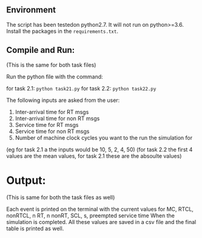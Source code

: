 ## Environment
The script has been testedon python2.7. It will not run on python>=3.6.
Install the packages in the `requirements.txt`.

## Compile and Run:

(This is the same for both task files)

Run the python file with the command: 

for task 2.1:
```python task21.py```
for task 2.2:
```python task22.py```

The following inputs are asked from the user:
1. Inter-arrival time for RT msgs
2. Inter-arrival time for non RT msgs
3. Service time for RT msgs
4. Service time for non RT msgs
5. Number of machine clock cycles you want to the run the simulation for

(eg for task 2.1 a the inputs would be 10, 5, 2, 4, 50)
(for task 2.2 the first 4 values are the mean values, for task 2.1 these are the absoulte values)


# Output:

(This is same for both the task files as well)

Each event is printed on the terminal with the current values for MC, RTCL, nonRTCL, n RT, n nonRT, SCL, s, preempted service time
When the simulation is completed. All these values are saved in a csv file and the final table is printed as well.
